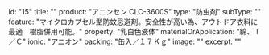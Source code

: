 id: "15"
title: ""
product: "アニンセン CLC-3600S"
type: "防虫剤"
subType: ""
feature: "マイクロカプセル型防蚊忌避剤。安全性が高い為、アウトドア衣料に最適　樹脂併用可能。"
property: "乳白色液体"
materialOrApplication: "綿、Ｔ／Ｃ"
ionic: "アニオン"
packing: "缶入／１７Ｋｇ"
image: ""
excerpt: ""